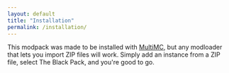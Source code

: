```yaml
---
layout: default
title: "Installation"
permalink: /installation/
---
```

This modpack was made to be installed with <a href="https://multimc.org/">MultiMC</a>, but any modloader that lets you import ZIP files will work. Simply add an instance from a ZIP file, select The Black Pack, and you're good to go.
